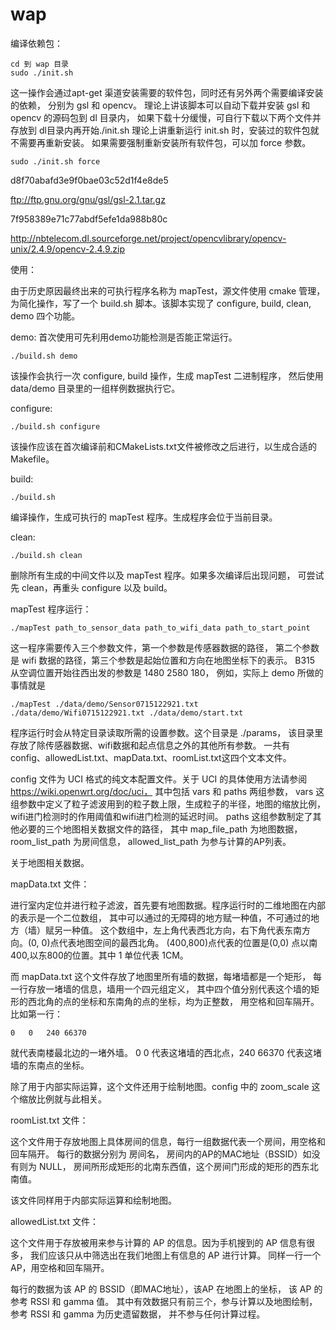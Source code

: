 wap
===

编译依赖包：

    cd 到 wap 目录
    sudo ./init.sh 

这一操作会通过apt-get 渠道安装需要的软件包，同时还有另外两个需要编译安装的依赖，
分别为 gsl 和 opencv。
理论上讲该脚本可以自动下载并安装 gsl 和 opencv 的源码包到 dl 目录内，
如果下载十分缓慢，可自行下载以下两个文件并存放到 dl目录内再开始./init.sh
理论上讲重新运行 init.sh 时，安装过的软件包就不需要再重新安装。
如果需要强制重新安装所有软件包，可以加 force 参数。

    sudo ./init.sh force

d8f70abafd3e9f0bae03c52d1f4e8de5 

ftp://ftp.gnu.org/gnu/gsl/gsl-2.1.tar.gz

7f958389e71c77abdf5efe1da988b80c 

http://nbtelecom.dl.sourceforge.net/project/opencvlibrary/opencv-unix/2.4.9/opencv-2.4.9.zip

使用：

由于历史原因最终出来的可执行程序名称为 mapTest，源文件使用 cmake 管理，
为简化操作，写了一个 build.sh 脚本。该脚本实现了 configure, build, clean, 
demo 四个功能。

demo:
首次使用可先利用demo功能检测是否能正常运行。
    
    ./build.sh demo

该操作会执行一次 configure, build 操作，生成 mapTest 二进制程序，
然后使用 data/demo 目录里的一组样例数据执行它。

configure:

    ./build.sh configure

该操作应该在首次编译前和CMakeLists.txt文件被修改之后进行，以生成合适的 Makefile。

build:

    ./build.sh
    
编译操作，生成可执行的 mapTest 程序。生成程序会位于当前目录。

clean:

    ./build.sh clean

删除所有生成的中间文件以及 mapTest 程序。如果多次编译后出现问题，
可尝试先 clean，再重头 configure 以及 build。


mapTest 程序运行：

    ./mapTest path_to_sensor_data path_to_wifi_data path_to_start_point
    
这一程序需要传入三个参数文件，第一个参数是传感器数据的路径，
第二个参数是 wifi 数据的路径，第三个参数是起始位置和方向在地图坐标下的表示。
B315 从空调位置开始往西出发的参数是 1480 2580 180，
例如，实际上 demo 所做的事情就是 
    
    ./mapTest ./data/demo/Sensor0715122921.txt ./data/demo/Wifi0715122921.txt ./data/demo/start.txt
    
程序运行时会从特定目录读取所需的设置参数。这个目录是 ./params，
该目录里存放了除传感器数据、wifi数据和起点信息之外的其他所有参数。
一共有 config、allowedList.txt、mapData.txt、roomList.txt这四个文本文件。

config 文件为 UCI 格式的纯文本配置文件。关于 UCI 的具体使用方法请参阅 https://wiki.openwrt.org/doc/uci， 
其中包括 vars 和 paths 两组参数，
vars 这组参数中定义了粒子滤波用到的粒子数上限，生成粒子的半径，地图的缩放比例，
wifi进门检测时的作用阈值和wifi进门检测的延迟时间。
paths 这组参数制定了其他必要的三个地图相关数据文件的路径，
其中 map_file_path 为地图数据， room_list_path 为房间信息， 
allowed_list_path 为参与计算的AP列表。

关于地图相关数据。

mapData.txt 文件：

进行室内定位并进行粒子滤波，首先要有地图数据。程序运行时的二维地图在内部的表示是一个二位数组，
其中可以通过的无障碍的地方赋一种值，不可通过的地方（墙）赋另一种值。
这个数组中，左上角代表西北方向，右下角代表东南方向。(0, 0)点代表地图空间的最西北角。
(400,800)点代表的位置是(0,0) 点以南400,以东800的位置。其中 1 单位代表 1CM。

而 mapData.txt 这个文件存放了地图里所有墙的数据，每堵墙都是一个矩形，
每一行存放一堵墙的信息，墙用一个四元组定义，
其中四个值分别代表这个墙的矩形的西北角的点的坐标和东南角的点的坐标，均为正整数，
用空格和回车隔开。
比如第一行：
    
    0	0	240	66370

就代表南楼最北边的一堵外墙。 0 0 代表这堵墙的西北点，240 66370 代表这堵墙的东南点的坐标。

除了用于内部实际运算，这个文件还用于绘制地图。config 中的 zoom_scale 这个缩放比例就与此相关。

roomList.txt 文件：

这个文件用于存放地图上具体房间的信息，每行一组数据代表一个房间，用空格和回车隔开。
每行的数据分别为 房间名， 房间内的AP的MAC地址（BSSID）如没有则为 NULL，
房间所形成矩形的北南东西值，这个房间门形成的矩形的西东北南值。

该文件同样用于内部实际运算和绘制地图。

allowedList.txt 文件：

这个文件用于存放被用来参与计算的 AP 的信息。因为手机搜到的 AP 信息有很多，
我们应该只从中筛选出在我们地图上有信息的 AP 进行计算。
同样一行一个 AP，用空格和回车隔开。

每行的数据为该 AP 的 BSSID（即MAC地址），该AP 在地图上的坐标，
该 AP 的 参考 RSSI 和 gamma 值。
其中有效数据只有前三个，参与计算以及地图绘制， 参考 RSSI 和 gamma 为历史遗留数据，
并不参与任何计算过程。

